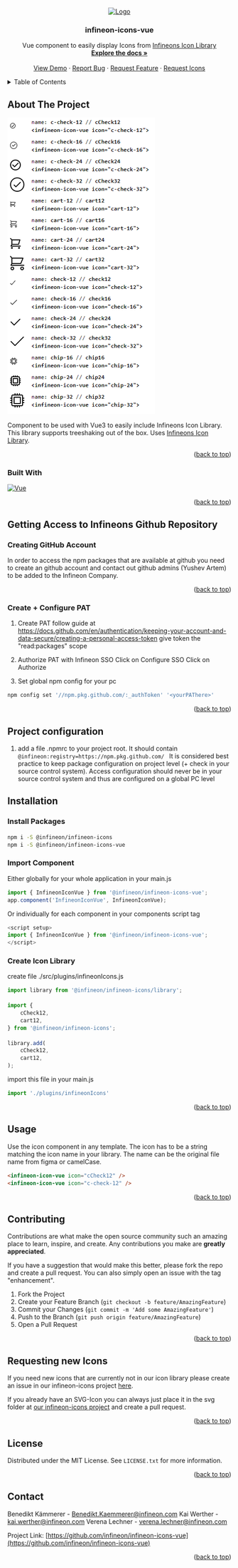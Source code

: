 <a name="readme-top"></a>

<!-- PROJECT LOGO -->
<br />
<div align="center">
  <a href="https://github.com/infineon/infineon-icons-vue">
    <img src="https://www.infineon.com/frontend/release_2022-09/dist/resources/img/logo-desktop-en.png" alt="Logo">
  </a>

  <h3 align="center">infineon-icons-vue</h3>

  <p align="center">
    Vue component to easily display Icons from <a href="https://github.com/infineon/infineon-icons">Infineons Icon Library</a>
    <br />
    <a href="https://github.com/infineon/infineon-icons-vue"><strong>Explore the docs »</strong></a>
    <br />
    <br />
    <a href="https://infineon.github.io/infineon-icons-vue">View Demo</a>
    ·
    <a href="https://github.com/infineon/infineon-icons-vue/issues">Report Bug</a>
    ·
    <a href="https://github.com/infineon/infineon-icons-vue/issues">Request Feature</a>
    ·
    <a href="https://github.com/infineon/infineon-icons/issues">Request Icons</a>
  </p>
</div>



<!-- TABLE OF CONTENTS -->
<details>
  <summary>Table of Contents</summary>
  <ol>
    <li>
      <a href="#about-the-project">About The Project</a>
      <ul>
        <li><a href="#built-with">Built With</a></li>
      </ul>
    </li>
    <li>
      <a href="#getting-access-to-infineons-github-repository">Getting Access to Infineons Github Repository</a>
      <ul>
        <li><a href="#creating-github-account">Creating GitHub Account</a></li>
        <li><a href="#create-configure-pat">Create + Configure PAT</a></li>
      </ul>
    </li>
    <li><a href="#project-configuration">Project configuration</a></li>
    <li>
      <a href="#installation">Installation</a>
      <ul>
        <li><a href="#install-packages">Install packages</a></li>
        <li><a href="#import-component">Import Component</a></li>
        <li><a href="#create-icon-library">Create Icon library</a></li>
      </ul>
    </li>
    <li><a href="#usage">Usage</a></li>
    <li><a href="#contributing">Contributing</a></li>
    <li><a href="#license">License</a></li>
    <li><a href="#requesting-new-icons">License</a></li>
    <li><a href="#contact">Contact</a></li>
  </ol>
</details>

<!-- ABOUT THE PROJECT -->
## About The Project

<a href="https://github.com/Infineon/infineon-icons-vue">
  <img src="https://github.com/Infineon/infineon-icons-vue/blob/master/images/screenshot.png?raw=true" alt="Screenshot">
</a>

Component to be used with Vue3 to easily include Infineons Icon Library. This library supports treeshaking out of the box. Uses <a href="https://github.com/infineon/infineon-icons">Infineons Icon Library</a>.

<p align="right">(<a href="#readme-top">back to top</a>)</p>



### Built With
[![Vue][Vue.js]][Vue-url]

<p align="right">(<a href="#readme-top">back to top</a>)</p>



<!-- GETTING STARTED -->
## Getting Access to Infineons Github Repository

### Creating GitHub Account
In order to access the npm packages that are available at github you need to create an github account and contact out github admins (Yushev Artem) to be added to the Infineon Company.
<p align="right">(<a href="#readme-top">back to top</a>)</p>

### Create + Configure PAT
1. Create PAT
	follow guide at https://docs.github.com/en/authentication/keeping-your-account-and-data-secure/creating-a-personal-access-token
	give token the "read:packages" scope

2. Authorize PAT with Infineon SSO
	Click on Configure SSO
	Click on Authorize


3. Set global npm config for your pc
```sh
npm config set '//npm.pkg.github.com/:_authToken' '<yourPAThere>'
```
<p align="right">(<a href="#readme-top">back to top</a>)</p>

## Project configuration
1. add a file .npmrc to your project root. It should contain 
 ```@infineon:registry=https://npm.pkg.github.com/ ```
  It is considered best practice to keep package configuration on project level (+ check in your source control system).
  Access configuration should never be in your source control system and thus are configured on a global PC level

## Installation
### Install Packages
```sh
npm i -S @infineon/infineon-icons
npm i -S @infineon/infineon-icons-vue
```

### Import Component
Either globally for your whole application in your main.js
```js
import { InfineonIconVue } from '@infineon/infineon-icons-vue';
app.component('InfineonIconVue', InfineonIconVue);
 ```
Or individually for each component in your components script tag
```js
<script setup>
import { InfineonIconVue } from '@infineon/infineon-icons-vue';
</script>
```

### Create Icon Library
create file ./src/plugins/infineonIcons.js
```js
import library from '@infineon/infineon-icons/library';

import {
	cCheck12,
	cart12,
} from '@infineon/infineon-icons';

library.add(
	cCheck12,
	cart12,
);
```
  import this file in your main.js
```js
import './plugins/infineonIcons'
```

<p align="right">(<a href="#readme-top">back to top</a>)</p>

<!-- USAGE EXAMPLES -->
## Usage

Use the icon component in any template. The icon has to be a string matching the icon name in your library.
The name can be the original file name from figma or camelCase.

```html
<infineon-icon-vue icon="cCheck12" />
<infineon-icon-vue icon="c-check-12" />
```

<p align="right">(<a href="#readme-top">back to top</a>)</p>

<!-- CONTRIBUTING -->
## Contributing

Contributions are what make the open source community such an amazing place to learn, inspire, and create. Any contributions you make are **greatly appreciated**.

If you have a suggestion that would make this better, please fork the repo and create a pull request. You can also simply open an issue with the tag "enhancement".

1. Fork the Project
2. Create your Feature Branch (`git checkout -b feature/AmazingFeature`)
3. Commit your Changes (`git commit -m 'Add some AmazingFeature'`)
4. Push to the Branch (`git push origin feature/AmazingFeature`)
5. Open a Pull Request

<p align="right">(<a href="#readme-top">back to top</a>)</p>

## Requesting new Icons

If you need new icons that are currently not in our icon library please create an issue in our infineon-icons project <a href="https://github.com/infineon/infineon-icons/issues">here</a>.

If you already have an SVG-Icon you can always just place it in the svg folder at <a href="https://github.com/infineon/infineon-icons/issues">our infineon-icons project</a> and create a pull request.

<p align="right">(<a href="#readme-top">back to top</a>)</p>


<!-- LICENSE -->
## License

Distributed under the MIT License. See `LICENSE.txt` for more information.

<p align="right">(<a href="#readme-top">back to top</a>)</p>



<!-- CONTACT -->
## Contact

Benedikt Kämmerer - Benedikt.Kaemmerer@infineon.com
Kai Werther - kai.werther@infineon.com
Verena Lechner - verena.lechner@infineon.com

Project Link: [https://github.com/infineon/infineon-icons-vue](https://github.com/infineon/infineon-icons-vue)

<p align="right">(<a href="#readme-top">back to top</a>)</p>

[contributors-shield]: https://img.shields.io/github/contributors/Infineon/infineon-icons-vue.svg?style=for-the-badge
[contributors-url]: https://github.com/Infineon/infineon-icons-vue/graphs/contributors
[forks-shield]: https://img.shields.io/github/forks/Infineon/infineon-icons-vue.svg?style=for-the-badge
[forks-url]: https://github.com/Infineon/infineon-icons-vue/network/members
[stars-shield]: https://img.shields.io/github/stars/Infineon/infineon-icons-vue.svg?style=for-the-badge
[stars-url]: https://github.com/Infineon/infineon-icons-vue/stargazers
[issues-shield]: https://img.shields.io/github/issues/Infineon/infineon-icons-vue.svg?style=for-the-badge
[issues-url]: https://github.com/Infineon/infineon-icons-vue/issues
[license-shield]: https://img.shields.io/github/license/Infineon/infineon-icons-vue.svg?style=for-the-badge
[license-url]: https://github.com/Infineon/infineon-icons-vue/blob/master/LICENSE.txt
[Vue.js]: https://img.shields.io/badge/Vue.js-35495E?style=for-the-badge&logo=vuedotjs&logoColor=4FC08D
[Vue-url]: https://vuejs.org/
